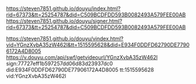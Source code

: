 https://steven7851.github.io/douyu/index.html?rid=67373&tt=25254787&did=C509BCDFDD593B0082493A579FEE00AB
https://steven7851.github.io/douyu/signer.html?rid=67373&tt=25254787&did=C509BCDFDD593B0082493A579FEE00AB

https://steven7851.github.io/douyu/vindex.html?vid=YGnzXvbA35zW462l&tt=1515595628&did=E934F0DDFD62790DE77906172A4D8005
https://v.douyu.com/api/swf/getvideourl/YGnzXvbA35zW462l
sign:77727eff1b597257dd06d83d23937dc0
did:E934F0DDFD62790DE77906172A4D8005
tt:1515595628
vid:YGnzXvbA35zW462l
